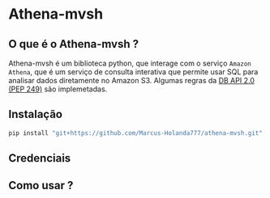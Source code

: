 # Athena-mvsh

## O que é o Athena-mvsh ?


Athena-mvsh é um biblioteca python, que interage com o serviço `Amazon Athena`, que é um serviço de consulta interativa que permite usar SQL para analisar dados diretamente no Amazon S3.
Algumas regras da [DB API 2.0 (PEP 249)](https://www.python.org/dev/peps/pep-0249/) são implemetadas.

## Instalação

```bash
pip install "git+https://github.com/Marcus-Holanda777/athena-mvsh.git"
```

## Credenciais

## Como usar ?